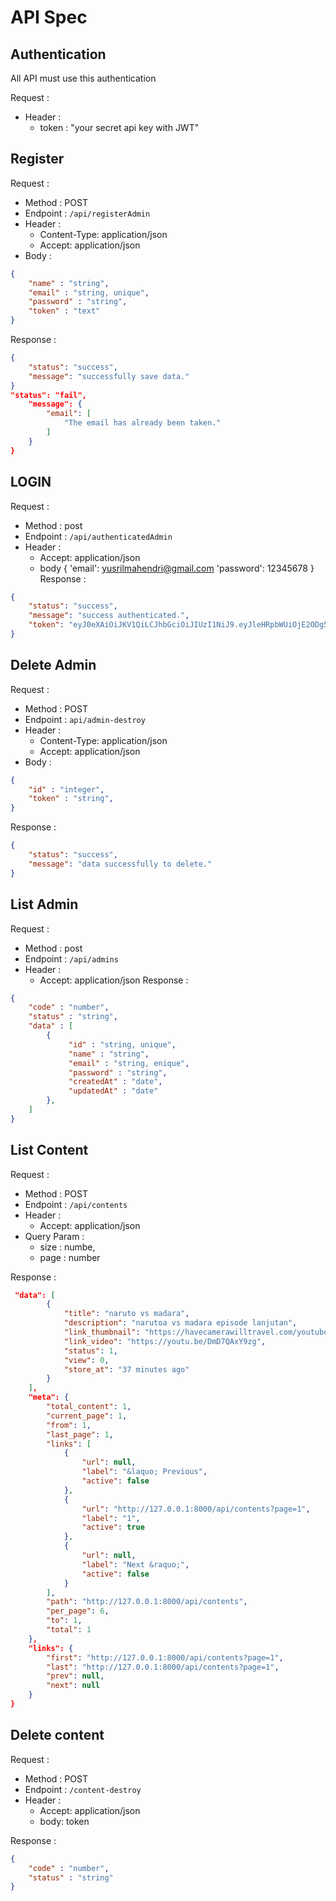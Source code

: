 # API Spec

## Authentication

All API must use this authentication

Request :
- Header :
    - token : "your secret api key with JWT"

## Register

Request :
- Method : POST
- Endpoint : `/api/registerAdmin`
- Header :
    - Content-Type: application/json
    - Accept: application/json
- Body :

```json 
{
    "name" : "string",
    "email" : "string, unique",
    "password" : "string",
    "token" : "text"
}
```

Response :

```json
{
    "status": "success",
    "message": "successfully save data."
}
"status": "fail",
    "message": {
        "email": [
            "The email has already been taken."
        ]
    }
}
```

## LOGIN

Request :
- Method : post
- Endpoint : `/api/authenticatedAdmin`
- Header :
    - Accept: application/json
    - body
       {
            'email': yusrilmahendri@gmail.com
            'password': 12345678
       }
Response :

```json 
{
    "status": "success",
    "message": "success authenticated.",
    "token": "eyJ0eXAiOiJKV1QiLCJhbGciOiJIUzI1NiJ9.eyJleHRpbWUiOjE2ODg5OTE4MDAsImlkIjoxfQ.drj4yZmXNJS-mAv5BiNWwlnQDHqDF-9eV4lU8xOlOfA"
}
```

## Delete Admin

Request :
- Method : POST
- Endpoint : `api/admin-destroy`
- Header :
    - Content-Type: application/json
    - Accept: application/json
- Body :

```json 
{
    "id" : "integer",
    "token" : "string",
}
```

Response :

```json 
{
    "status": "success",
    "message": "data successfully to delete."
}
```

## List Admin

Request :
- Method : post
- Endpoint : `/api/admins`
- Header :
    - Accept: application/json
Response :

```json 
{
    "code" : "number",
    "status" : "string",
    "data" : [
        {
             "id" : "string, unique",
             "name" : "string",
             "email" : "string, enique",
             "password" : "string",
             "createdAt" : "date",
             "updatedAt" : "date"
        },
    ]
}
```

## List Content

Request :
- Method : POST
- Endpoint : `/api/contents`
- Header :
    - Accept: application/json
- Query Param :
    - size : numbe,
    - page : number

Response :

```json 
 "data": [
        {
            "title": "naruto vs madara",
            "description": "narutoa vs madara episode lanjutan",
            "link_thumbnail": "https://havecamerawilltravel.com/youtube-thumbnail-size/",
            "link_video": "https://youtu.be/DmD7QAxY9zg",
            "status": 1,
            "view": 0,
            "store_at": "37 minutes ago"
        }
    ],
    "meta": {
        "total_content": 1,
        "current_page": 1,
        "from": 1,
        "last_page": 1,
        "links": [
            {
                "url": null,
                "label": "&laquo; Previous",
                "active": false
            },
            {
                "url": "http://127.0.0.1:8000/api/contents?page=1",
                "label": "1",
                "active": true
            },
            {
                "url": null,
                "label": "Next &raquo;",
                "active": false
            }
        ],
        "path": "http://127.0.0.1:8000/api/contents",
        "per_page": 6,
        "to": 1,
        "total": 1
    },
    "links": {
        "first": "http://127.0.0.1:8000/api/contents?page=1",
        "last": "http://127.0.0.1:8000/api/contents?page=1",
        "prev": null,
        "next": null
    }
}
```

## Delete content

Request :
- Method : POST
- Endpoint : `/content-destroy`
- Header :
    - Accept: application/json
    - body: token

Response :

```json 
{
    "code" : "number",
    "status" : "string"
}
```
